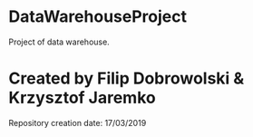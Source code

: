 # DataWarehouseProject
Project of data warehouse.
# Created by Filip Dobrowolski & Krzysztof Jaremko
Repository creation date: 17/03/2019
